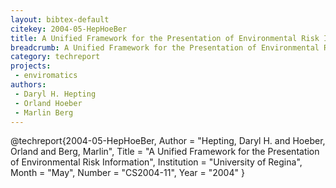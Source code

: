 ```yaml
---
layout: bibtex-default
citekey: 2004-05-HepHoeBer
title: A Unified Framework for the Presentation of Environmental Risk Information (2004)
breadcrumb: A Unified Framework for the Presentation of Environmental Risk Information (2004)
category: techreport
projects:
 - enviromatics
authors:
 - Daryl H. Hepting
 - Orland Hoeber
 - Marlin Berg
---
```

@techreport{2004-05-HepHoeBer,
	Author =  "Hepting, Daryl H. and Hoeber, Orland and Berg, Marlin",
	Title =  "A Unified Framework for the Presentation of Environmental Risk Information",
	Institution =  "University of Regina",
	Month =  "May",
	Number =  "CS2004-11",
	Year =  "2004"
}
